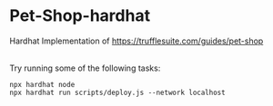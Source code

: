 # Pet-Shop-hardhat
Hardhat Implementation of https://trufflesuite.com/guides/pet-shop

<br/>
Try running some of the following tasks:

```shell
npx hardhat node
npx hardhat run scripts/deploy.js --network localhost
```

